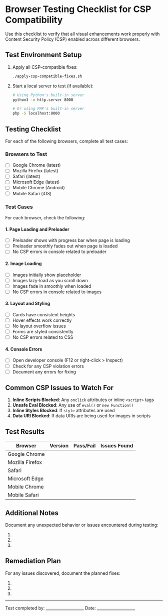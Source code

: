 # Browser Testing Checklist for CSP Compatibility

Use this checklist to verify that all visual enhancements work properly with Content Security Policy (CSP) enabled across different browsers.

## Test Environment Setup

1. Apply all CSP-compatible fixes:
   ```bash
   ./apply-csp-compatible-fixes.sh
   ```

2. Start a local server to test (if available):
   ```bash
   # Using Python's built-in server
   python3 -m http.server 8000

   # Or using PHP's built-in server
   php -S localhost:8000
   ```

## Testing Checklist

For each of the following browsers, complete all test cases:

### Browsers to Test

- [ ] Google Chrome (latest)
- [ ] Mozilla Firefox (latest)
- [ ] Safari (latest)
- [ ] Microsoft Edge (latest)
- [ ] Mobile Chrome (Android)
- [ ] Mobile Safari (iOS)

### Test Cases

For each browser, check the following:

#### 1. Page Loading and Preloader

- [ ] Preloader shows with progress bar when page is loading
- [ ] Preloader smoothly fades out when page is loaded
- [ ] No CSP errors in console related to preloader

#### 2. Image Loading

- [ ] Images initially show placeholder
- [ ] Images lazy-load as you scroll down
- [ ] Images fade in smoothly when loaded
- [ ] No CSP errors in console related to images

#### 3. Layout and Styling

- [ ] Cards have consistent heights
- [ ] Hover effects work correctly
- [ ] No layout overflow issues
- [ ] Forms are styled consistently
- [ ] No CSP errors related to CSS

#### 4. Console Errors

- [ ] Open developer console (F12 or right-click > Inspect)
- [ ] Check for any CSP violation errors
- [ ] Document any errors for fixing

## Common CSP Issues to Watch For

1. **Inline Scripts Blocked**: Any `onclick` attributes or inline `<script>` tags
2. **Unsafe Eval Blocked**: Any use of `eval()` or `new Function()`
3. **Inline Styles Blocked**: If `style` attributes are used
4. **Data URI Blocked**: If data URIs are being used for images in scripts

## Test Results

| Browser            | Version | Pass/Fail | Issues Found                   |
|-------------------|---------|-----------|--------------------------------|
| Google Chrome     |         |           |                                |
| Mozilla Firefox   |         |           |                                |
| Safari           |         |           |                                |
| Microsoft Edge    |         |           |                                |
| Mobile Chrome     |         |           |                                |
| Mobile Safari     |         |           |                                |

## Additional Notes

Document any unexpected behavior or issues encountered during testing:

1.
2.
3.

## Remediation Plan

For any issues discovered, document the planned fixes:

1.
2.
3.

---

Test completed by: ___________________
Date: ___________________
